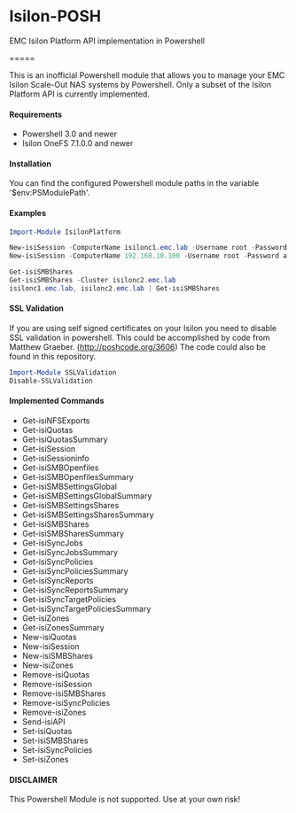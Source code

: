 # Isilon-POSH

EMC Isilon Platform API implementation in Powershell

=====

This is an inofficial Powershell module that allows you to manage your EMC Isilon Scale-Out NAS systems by Powershell. Only a subset of the  Isilon Platform API is currently implemented. 

#### Requirements
* Powershell 3.0 and newer
* Isilon OneFS 7.1.0.0 and newer

#### Installation

You can find the configured Powershell module paths in the variable '$env:PSModulePath'.

#### Examples
```PowerShell
Import-Module IsilonPlatform

New-isiSession -ComputerName isilonc1.emc.lab -Username root -Password a
New-isiSession -ComputerName 192.168.10.100 -Username root -Password a -Cluster isilonc2.emc.lab

Get-isiSMBShares
Get-isiSMBShares -Cluster isilonc2.emc.lab
isilonc1.emc.lab, isilonc2.emc.lab | Get-isiSMBShares
```

#### SSL Validation
If you are using self signed certificates on your Isilon you need to disable SSL validation in powershell.
This could be accomplished by code from Matthew Graeber. (http://poshcode.org/3606)
The code could also be found in this repository.

```PowerShell
Import-Module SSLValidation
Disable-SSLValidation
```

#### Implemented Commands

* Get-isiNFSExports
* Get-isiQuotas
* Get-isiQuotasSummary
* Get-isiSession
* Get-isiSessioninfo
* Get-isiSMBOpenfiles
* Get-isiSMBOpenfilesSummary
* Get-isiSMBSettingsGlobal
* Get-isiSMBSettingsGlobalSummary
* Get-isiSMBSettingsShares
* Get-isiSMBSettingsSharesSummary
* Get-isiSMBShares
* Get-isiSMBSharesSummary
* Get-isiSyncJobs
* Get-isiSyncJobsSummary
* Get-isiSyncPolicies
* Get-isiSyncPoliciesSummary
* Get-isiSyncReports
* Get-isiSyncReportsSummary
* Get-isiSyncTargetPolicies
* Get-isiSyncTargetPoliciesSummary
* Get-isiZones
* Get-isiZonesSummary
* New-isiQuotas
* New-isiSession
* New-isiSMBShares
* New-isiZones
* Remove-isiQuotas
* Remove-isiSession
* Remove-isiSMBShares
* Remove-isiSyncPolicies
* Remove-isiZones
* Send-isiAPI
* Set-isiQuotas
* Set-isiSMBShares
* Set-isiSyncPolicies
* Set-isiZones

#### DISCLAIMER
This Powershell Module is not supported. Use at your own risk!
